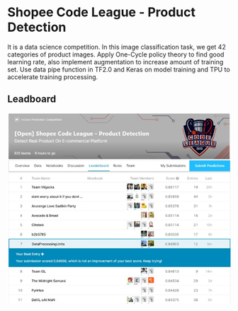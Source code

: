 # Shopee Code League - Product Detection  
It is a data science competition. In this image classification task, we get  42 categories of product images. Apply One-Cycle policy theory to find good learning rate, also implement augmentation to increase amount of training set. Use data pipe function in TF2.0  and Keras on model training and TPU to accelerate training processing. 

## Leadboard 
<img src="pic/leaderboard.jpg">
